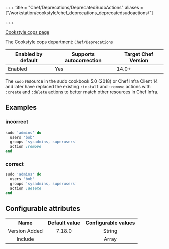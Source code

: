 +++
title = "Chef/Deprecations/DeprecatedSudoActions"
aliases = ["/workstation/cookstyle/chef_deprecations_deprecatedsudoactions/"]

+++

<!-- This content is automatically generated. See https://github.com/chef/chef-web-docs/blob/main/generated/README.md -->

[Cookstyle cops page](/workstation/cookstyle/cops/)

The Cookstyle cops department: `Chef/Deprecations`

| Enabled by default | Supports autocorrection | Target Chef Version |
| --- | --- | --- |
| Enabled | Yes | 14.0+ |

The `sudo` resource in the sudo cookbook 5.0 (2018) or Chef Infra Client 14 and later have replaced the existing `:install` and `:remove` actions with `:create` and `:delete` actions to better match other resources in Chef Infra.

## Examples

### incorrect

```ruby
sudo 'admins' do
  users 'bob'
  groups 'sysadmins, superusers'
  action :remove
end
```

### correct

```ruby
sudo 'admins' do
  users 'bob'
  groups 'sysadmins, superusers'
  action :delete
end
```

## Configurable attributes

<table>
<tbody><tr>
<th>Name</th>
<th>Default value</th>
<th>Configurable values</th>
</tr>
<tr>
<td style="text-align:center">Version Added</td>
<td style="text-align:center">7.18.0</td>
<td style="text-align:center">String</td>
</tr>
<tr><td style="text-align:center">Include</td>
<td style="text-align:center"><ul>
</ul>
</td>
<td style="text-align:center">Array</td>
</tr></tbody></table>
